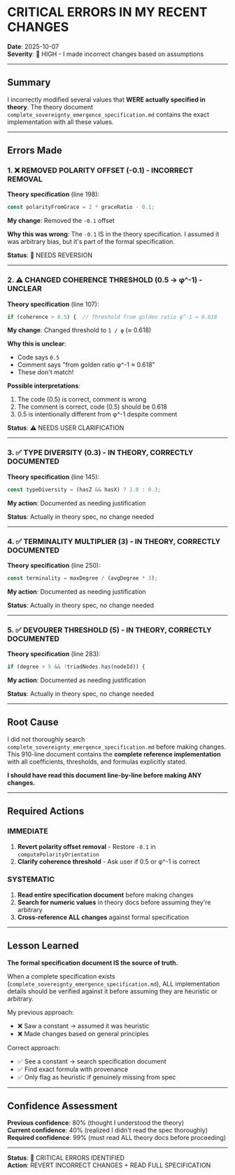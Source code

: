 # CRITICAL ERRORS IN MY RECENT CHANGES
**Date**: 2025-10-07  
**Severity**: 🔴 HIGH - I made incorrect changes based on assumptions

---

## Summary

I incorrectly modified several values that **WERE actually specified in theory**. The theory document `complete_sovereignty_emergence_specification.md` contains the exact implementation with all these values.

---

## Errors Made

### 1. ❌ REMOVED POLARITY OFFSET (-0.1) - **INCORRECT REMOVAL**

**Theory specification** (line 198):
```javascript
const polarityFromGrace = 2 * graceRatio - 0.1;
```

**My change**: Removed the `-0.1` offset

**Why this was wrong**: The `-0.1` IS in the theory specification. I assumed it was arbitrary bias, but it's part of the formal specification.

**Status**: 🔴 NEEDS REVERSION

---

### 2. ⚠️ CHANGED COHERENCE THRESHOLD (0.5 → φ^-1) - **UNCLEAR**

**Theory specification** (line 107):
```javascript
if (coherence > 0.5) {  // Threshold from golden ratio φ^-1 ≈ 0.618
```

**My change**: Changed threshold to `1 / φ` (≈ 0.618)

**Why this is unclear**: 
- Code says `0.5`
- Comment says "from golden ratio φ^-1 ≈ 0.618"
- These don't match!

**Possible interpretations**:
1. The code (0.5) is correct, comment is wrong
2. The comment is correct, code (0.5) should be 0.618
3. 0.5 is intentionally different from φ^-1 despite comment

**Status**: ⚠️ NEEDS USER CLARIFICATION

---

### 3. ✅ TYPE DIVERSITY (0.3) - **IN THEORY, CORRECTLY DOCUMENTED**

**Theory specification** (line 145):
```javascript
const typeDiversity = (hasZ && hasX) ? 1.0 : 0.3;
```

**My action**: Documented as needing justification

**Status**: Actually in theory spec, no change needed

---

### 4. ✅ TERMINALITY MULTIPLIER (3) - **IN THEORY, CORRECTLY DOCUMENTED**

**Theory specification** (line 250):
```javascript
const terminality = maxDegree / (avgDegree * 3);
```

**My action**: Documented as needing justification

**Status**: Actually in theory spec, no change needed

---

### 5. ✅ DEVOURER THRESHOLD (5) - **IN THEORY, CORRECTLY DOCUMENTED**

**Theory specification** (line 283):
```javascript
if (degree > 5 && !triadNodes.has(nodeId)) {
```

**My action**: Documented as needing justification

**Status**: Actually in theory spec, no change needed

---

## Root Cause

I did not thoroughly search `complete_sovereignty_emergence_specification.md` before making changes. This 910-line document contains the **complete reference implementation** with all coefficients, thresholds, and formulas explicitly stated.

**I should have read this document line-by-line before making ANY changes.**

---

## Required Actions

### IMMEDIATE

1. **Revert polarity offset removal** - Restore `-0.1` in `computePolarityOrientation`
2. **Clarify coherence threshold** - Ask user if 0.5 or φ^-1 is correct

### SYSTEMATIC

1. **Read entire specification document** before making changes
2. **Search for numeric values** in theory docs before assuming they're arbitrary
3. **Cross-reference ALL changes** against formal specification

---

## Lesson Learned

**The formal specification document IS the source of truth.**

When a complete specification exists (`complete_sovereignty_emergence_specification.md`), ALL implementation details should be verified against it before assuming they are heuristic or arbitrary.

My previous approach:
- ❌ Saw a constant → assumed it was heuristic
- ❌ Made changes based on general principles

Correct approach:
- ✅ See a constant → search specification document
- ✅ Find exact formula with provenance
- ✅ Only flag as heuristic if genuinely missing from spec

---

## Confidence Assessment

**Previous confidence**: 80% (thought I understood the theory)  
**Current confidence**: 40% (realized I didn't read the spec thoroughly)  
**Required confidence**: 99% (must read ALL theory docs before proceeding)

---

**Status**: 🔴 CRITICAL ERRORS IDENTIFIED  
**Action**: REVERT INCORRECT CHANGES + READ FULL SPECIFICATION

